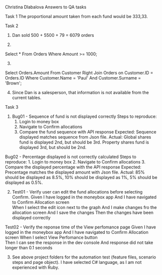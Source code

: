 Christina Dlabalova
Answers to QA tasks

Task 1
The proportional amount taken from each fund would be 333,33.

Task 2
1. Dan sold 500 + 5500 + 79 = 6079 orders

2. 
Select *
From Orders
Where Amount >= 1000;

3.
Select Orders.Amount
From Customer Right Join Orders on Customer.ID = Orders.ID
Where Customer.Name = 'Paul'
And Customer.Surname = 'Brown';

4. Since Dan is a salesperson, that information is not available from the current tables.

Task 3
1. Bug01 - Sequence of fund is not displayed correctly
	Steps to reproduce:
	1. Login to money box 
	2. Navigate to Confirm allocations
	3. Compare the fund sequence with API response
Expected: Sequence displayed matches sequence from Json file.
Actual: Global shares fund is displayed 2nd, but should be 3rd.
	Property shares fund is displayed 3rd, but should be 2nd.
	
Bug02 - Percentage displayed is not correctly calculated 
	Steps to reproduce:
	1. Login to money box 
	2. Navigate to Confirm allocations
	3. Compare the displayed percentage with the API response
Expected: Precentage matches the displayed amount with Json file.
Actual: 85% should be displayed as 8.5%,
	10% should be displayed as 1%,
	5% should be displayed as 0.5%.
	
2. Test01 - Verify user can edit the fund allocations before selecting Confirm.
		Given I have logged in the moneybox app
		And I have navigated to Confirm Allocation screen	
		When I select the edit icon next to the graph
		And I make changes fro the allocation screen
		And I save the changes
		Then the changes have been displayed correctly
		
 Test02 - Verify the reponse time of the  View perfomance page 
		Given I have logged in the moneybox app
		And I have navigated to Confirm Allocation screen
		When I select View Perfomance button 	
		Then I can see the response in the dev console
		And response did not take longer than 0.1 seconds
		
3. See above project folders for the automation test (feature files, scenario steps and page object).
I have selected C# language, as I am not experienced with Ruby.	
